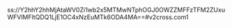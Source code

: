 ss://Y2hhY2hhMjAtaWV0Zi1wb2x5MTMwNTphOGJ0OWZZMFFzTFM2ZUxuWFVlMFltQDQ1LjE1OC4xNzEuMTk6ODA4MA==#v2cross.com1